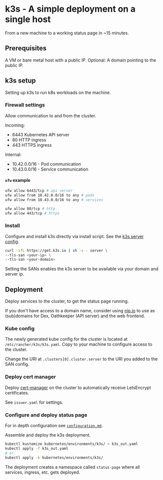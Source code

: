 # k3s - A simple deployment on a single host

From a new machine to a working status page in ~15 minutes.

## Prerequisites

A VM or bare metal host with a public IP. Optional: A domain pointing to the public IP.

## k3s setup

Setting up k3s to run k8s workloads on the machine.

### Firewall settings

Allow communication to and from the cluster.

Incoming:

- 6443 Kubernetes API server
- 80 HTTP ingress
- 443 HTTPS ingress

Internal:

- 10.42.0.0/16 - Pod communication
- 10.43.0.0/16 - Service communication

#### `ufw` example

```bash
ufw allow 6443/tcp # api server
ufw allow from 10.42.0.0/16 to any # pods
ufw allow from 10.43.0.0/16 to any # services

ufw allow 80/tcp # http
ufw allow 443/tcp # https
```

### Install

Configure and install k3s directly via install script. See the [k3s server config](https://docs.k3s.io/cli/server).

```bash
curl -sfL https://get.k3s.io | sh -s - server \
--tls-san <your-ip> \
--tls-san <your-domain>
```

Setting the SANs enables the k3s server to be available via your domain and server ip.

## Deployment

Deploy services to the cluster, to get the status page running.

If you don't have access to a domain name, consider using [nip.io](https://nip.io/) to use as (sub)domains for Dex, Oathkeeper (API server) and the web frontend.

### Kube config

The newly generated kube config for the cluster is located at `/etc/rancher/k3s/k3s.yaml`. Copy to your machine to configure access to the cluster.

Change the URI at `.clusters[0].cluster.server` to the URI you added to the SAN config.

### Deploy cert manager

Deploy [cert-manager](https://cert-manager.io/docs/installation/kubectl/) on the cluster to automatically receive LetsEncrypt certificates.

See `issuer.yaml` for settings.

### Configure and deploy status page

For in depth configuration see [`configuration.md`](configuration.md).

Assemble and deploy the k3s deployment.

```bash
kubectl kustomize kubernetes/environments/k3s/ > k3s_out.yaml
kubectl apply -f k3s_out.yaml
# or
kubectl apply -k kubernetes/environments/k3s/
```

The deployment creates a namespace called `status-page` where all services, ingress, etc. gets deployed.
